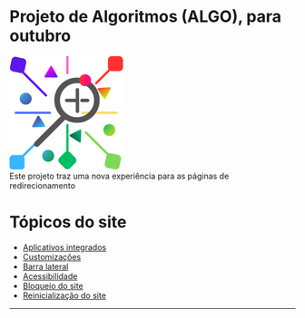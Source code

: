 # Projeto de Algoritmos (ALGO), para outubro
![Logo do projeto](img/FavIcon/NewTab%20Icon.png)<br>
Este projeto traz uma nova experiência para as páginas de redirecionamento

# Tópicos do site
 * <a href="#Apps">Aplicativos integrados</a>
 * <a href="#Custom">Customizações</a>
 * <a href="#Charms">Barra lateral</a>
 * <a href="#Access">Acessibilidade</a>
 * <a href="#Locks">Bloqueio do site</a>
 * <a href="#Reset">Reinicialização do site</a>

 ___

<h1></h1>

